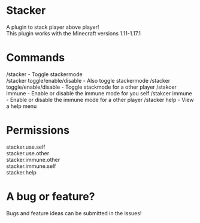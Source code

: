 # Stacker

A plugin to stack player above player! <br/>
This plugin works with the Minecraft versions 1.11-1.17.1

# Commands

/stacker - Toggle stackermode <br/>
/stacker toggle/enable/disable - Also toggle stackermode
/stacker toggle/enable/disable <player> - Toggle stackmode for a other player
/stakcer immune - Enable or disable the immune mode for you self
/stakcer immune <player> - Enable or disable the immune mode for a other player
/stacker help - View a help menu

# Permissions

stacker.use.self <br/>
stacker.use.other <br/>
stacker.immune.other <br/>
stacker.immune.self <br/>
stacker.help

# A bug or feature?

Bugs and feature ideas can be submitted in the issues!
